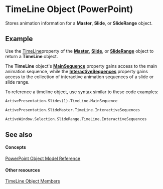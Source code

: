 
# TimeLine Object (PowerPoint)

Stores animation information for a  **Master**, **Slide**, or **SlideRange** object.


## Example

Use the [TimeLine](f57756b5-9b13-336b-0d5c-00161590ba03.md)property of the  **[Master](22e8805e-6469-1a34-7f7b-f1ea5c6c49ff.md)**, **[Slide](afe42344-6898-00d2-ecc1-b0ed23a71fe8.md)**, or **[SlideRange](440ab59d-744a-209f-bf28-d0acd3a21e1a.md)** object to return a **TimeLine** object.

The  **TimeLine** object's **[MainSequence](b71f83ad-6d92-cc10-9692-a7567ca0a077.md)** property gains access to the main animation sequence, while the **[InteractiveSequences](6dbd6b26-6715-e66c-747f-12f1a16416c8.md)** property gains access to the collection of interactive animation sequences of a slide or slide range.

To reference a timeline object, use syntax similar to these code examples:




```vb
ActivePresentation.Slides(1).TimeLine.MainSequence

ActivePresentation.SlideMaster.TimeLine.InteractiveSequences

ActiveWindow.Selection.SlideRange.TimeLine.InteractiveSequences
```


## See also


#### Concepts


[PowerPoint Object Model Reference](00acd64a-5896-0459-39af-98df2849849e.md)
#### Other resources


[TimeLine Object Members](0fb33e2d-f09d-7fbe-1a90-6bad935d31f5.md)
